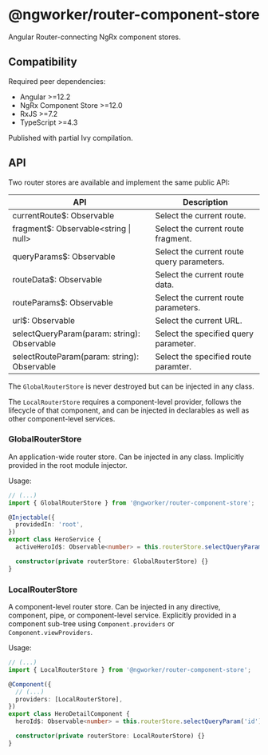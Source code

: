 # @ngworker/router-component-store

Angular Router-connecting NgRx component stores.

## Compatibility

Required peer dependencies:

- Angular >=12.2
- NgRx Component Store >=12.0
- RxJS >=7.2
- TypeScript >=4.3

Published with partial Ivy compilation.

## API

Two router stores are available and implement the same public API:

| API                                                         | Description                                |
| ----------------------------------------------------------- | ------------------------------------------ |
| currentRoute$: Observable<MinimalActivatedRouteSnapshot>    | Select the current route.                  |
| fragment$: Observable<string \| null>                       | Select the current route fragment.         |
| queryParams$: Observable<Params>                            | Select the current route query parameters. |
| routeData$: Observable<Data>                                | Select the current route data.             |
| routeParams$: Observable<Params>                            | Select the current route parameters.       |
| url$: Observable<string>                                    | Select the current URL.                    |
| selectQueryParam<TValue>(param: string): Observable<TValue> | Select the specified query parameter.      |
| selectRouteParam<TValue>(param: string): Observable<TValue> | Select the specified route paramter.       |

The `GlobalRouterStore` is never destroyed but can be injected in any class.

The `LocalRouterStore` requires a component-level provider, follows the
lifecycle of that component, and can be injected in declarables as well as
other component-level services.

### GlobalRouterStore

An application-wide router store. Can be injected in any class. Implicitly
provided in the root module injector.

Usage:

```ts
// (...)
import { GlobalRouterStore } from '@ngworker/router-component-store';

@Injectable({
  providedIn: 'root',
})
export class HeroService {
  activeHeroId$: Observable<number> = this.routerStore.selectQueryParam('id');

  constructor(private routerStore: GlobalRouterStore) {}
}
```

### LocalRouterStore

A component-level router store. Can be injected in any directive, component,
pipe, or component-level service. Explicitly provided in a component sub-tree
using `Component.providers` or `Component.viewProviders`.

Usage:

```ts
// (...)
import { LocalRouterStore } from '@ngworker/router-component-store';

@Component({
  // (...)
  providers: [LocalRouterStore],
})
export class HeroDetailComponent {
  heroId$: Observable<number> = this.routerStore.selectQueryParam('id');

  constructor(private routerStore: LocalRouterStore) {}
}
```
